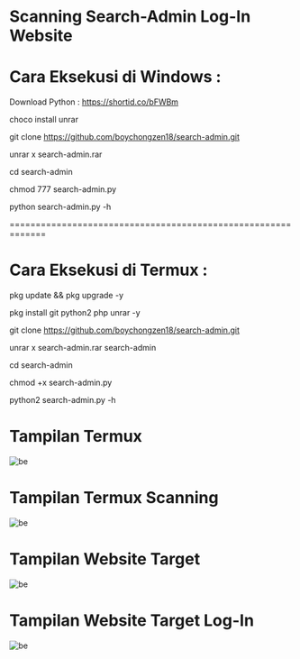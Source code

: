 # Scanning Search-Admin Log-In Website

# Cara Eksekusi di Windows :

Download Python : https://shortid.co/bFWBm

choco install unrar

git clone https://github.com/boychongzen18/search-admin.git

unrar x search-admin.rar

cd search-admin

chmod 777 search-admin.py

python search-admin.py -h



=============================================================
# Cara Eksekusi di Termux :

pkg update && pkg upgrade -y

pkg install git python2 php unrar -y

git clone https://github.com/boychongzen18/search-admin.git

unrar x search-admin.rar search-admin

cd search-admin

chmod +x search-admin.py

python2 search-admin.py -h

# Tampilan Termux
![be](https://raw.githubusercontent.com/boychongzen18/search-admin/master/tampilan-termux.jpg)
# Tampilan Termux Scanning
![be](https://raw.githubusercontent.com/boychongzen18/search-admin/master/scanning-admin.jpg)
# Tampilan Website Target
![be](https://raw.githubusercontent.com/boychongzen18/search-admin/master/taget.jpg)
# Tampilan Website Target Log-In
![be](https://raw.githubusercontent.com/boychongzen18/search-admin/master/log-in.jpg)




